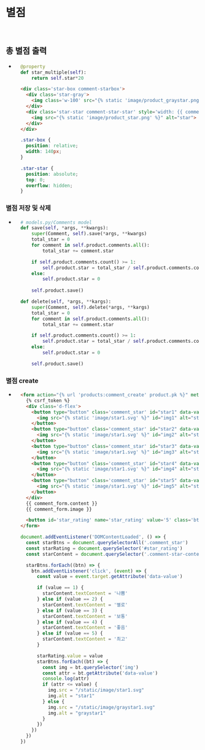 # 별점

<br/>

## 총 별점 출력
- ```python
    @property
    def star_multiple(self):
        return self.star*20
  ```
  ```html
    <div class='star-box comment-starbox'>
      <div class='star-gray'>
        <img class='w-100' src="{% static 'image/product_graystar.png' %}" alt="graystar">
      </div>
      <div class='star-star comment-star-star' style='width: {{ comment.star_multiple }}%;'>
        <img src="{% static 'image/product_star.png' %}" alt="star">
      </div>
    </div>
  ```
  ```css
    .star-box {
      position: relative;
      width: 140px;
    }

    .star-star {
      position: absolute;
      top: 0;
      overflow: hidden;
    }
  ```

### 별점 저장 및 삭제
- ```python
    # models.py/Comments model
    def save(self, *args, **kwargs):
        super(Comment, self).save(*args, **kwargs)
        total_star = 0
        for comment in self.product.comments.all():
            total_star += comment.star

        if self.product.comments.count() >= 1:
            self.product.star = total_star / self.product.comments.count()
        else:
            self.product.star = 0
 
        self.product.save()

    def delete(self, *args, **kargs):
        super(Comment, self).delete(*args, **kargs)
        total_star = 0
        for comment in self.product.comments.all():
            total_star += comment.star

        if self.product.comments.count() >= 1:
            self.product.star = total_star / self.product.comments.count()
        else:
            self.product.star = 0

        self.product.save()
  ```

### 별점 create
- ```html
    <form action="{% url 'products:comment_create' product.pk %}" method="POST" enctype="multipart/form-data">
      {% csrf_token %}
      <div class='d-flex'>
        <button type="button" class='comment_star' id="star1" data-value="1">
          <img src="{% static 'image/star1.svg' %}" id="img1" alt="star" data-value="1">
        </button>
        <button type="button" class='comment_star' id="star2" data-value="2">
          <img src="{% static 'image/star1.svg' %}" id="img2" alt="star" data-value="2">
        </button>
        <button type="button" class='comment_star' id="star3" data-value="3">
          <img src="{% static 'image/star1.svg' %}" id="img3" alt="star" data-value="3">
        </button>
        <button type="button" class='comment_star' id="star4" data-value="4">
          <img src="{% static 'image/star1.svg' %}" id="img4" alt="star" data-value="4">
        </button>
        <button type="button" class='comment_star' id="star5" data-value="5">
          <img src="{% static 'image/star1.svg' %}" id="img5" alt="star" data-value="5">
        </button>
      </div>
      {{ comment_form.content }}
      {{ comment_form.image }}

      <button id='star_rating' name='star_rating' value='5' class='btn btn-primary w-100 mt-5 mb-3' type='submit'>등록</button>
    </form>
  ```
  ```javascript
    document.addEventListener('DOMContentLoaded', () => {
      const starBtns = document.querySelectorAll('.comment_star')
      const starRating = document.querySelector('#star_rating')
      const starContent = document.querySelector('.comment-star-content')

      starBtns.forEach((btn) => {
        btn.addEventListener('click', (event) => {
          const value = event.target.getAttribute('data-value')

          if (value == 1) {
            starContent.textContent = '나쁨'
          } else if (value == 2) {
            starContent.textContent = '별로'
          } else if (value == 3) {
            starContent.textContent = '보통'
          } else if (value == 4) {
            starContent.textContent = '좋음'
          } else if (value == 5) {
            starContent.textContent = '최고'
          }

          starRating.value = value
          starBtns.forEach((bt) => {
            const img = bt.querySelector('img')
            const attr = bt.getAttribute('data-value')
            console.log(attr)
            if (attr <= value) {
              img.src = "/static/image/star1.svg"
              img.alt = "star1"
            } else {
              img.src = "/static/image/graystar1.svg"
              img.alt = "graystar1"
            }
          })
        })
      })
    })
  ```
